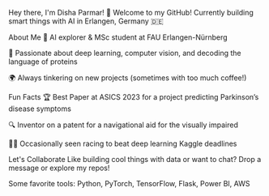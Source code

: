 Hey there, I'm Disha Parmar! 👋
Welcome to my GitHub!
Currently building smart things with AI in Erlangen, Germany 🇩🇪

About Me
🤖 AI explorer & MSc student at FAU Erlangen-Nürnberg

🧬 Passionate about deep learning, computer vision, and decoding the language of proteins

🌍 Always tinkering on new projects (sometimes with too much coffee!)

Fun Facts
🏆 Best Paper at ASICS 2023 for a project predicting Parkinson’s disease symptoms

🔍 Inventor on a patent for a navigational aid for the visually impaired

👩‍💻 Occasionally seen racing to beat deep learning Kaggle deadlines

Let's Collaborate
Like building cool things with data or want to chat? Drop a message or explore my repos!

Some favorite tools: Python, PyTorch, TensorFlow, Flask, Power BI, AWS

